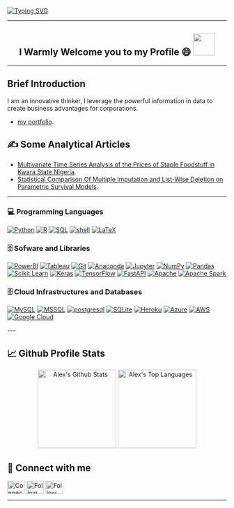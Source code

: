 <a href="https://git.io/typing-svg"><img src="https://readme-typing-svg.herokuapp.com?font=Fira+Code&weight=500&size=19&pause=1000&color=F71B2C&background=E9FFC600&random=false&width=435&lines=Hi+there%2C+I+am+Alex+Adenuga;A+Data+Scientist%2FAnalyst;A+Machine+Learning+Engineer;An+Artificial+Intelligence+Developer;A+Database%2FCRM+Administrator" alt="Typing SVG" /></a>

---

   <h2 align="center"> I Warmly Welcome you to my Profile 😄 <img src="😄:" width="50px"></img> </h2>
   
     
---
## Brief Introduction
I am an innovative thinker, I leverage the powerful information in data to create business advantages for corporations.
- [my portfolio](https://alexadenuga.github.io).




## :writing_hand: Some Analytical Articles
- [Multivariate Time Series Analysis of the Prices of Staple Foodstuff in Kwara State Nigeria](https://www.researchgate.net/publication/352465996_MULTIVARIATE_TIME_SERIES_ANALYSIS_ON_THE_PRICES_OF_STAPLE_FOODSTUFFS_IN_KWARA_STATE_NIGERIA).
- [Statistical Comparison Of Multiple Imputation and List-Wise Deletion on Parametric Survival Models](https://www.researchgate.net/publication/352441538_STATISTICAL_COMPARISON_OF_MULTIPLE_IMPUTATION_AND_LIST-WISE_DELETION_ON_PARAMETRIC_SURVIVAL_MODELS).

---
### :computer: Programming Languages

<p>   
  <a href="#"><img alt="Python" src="https://img.shields.io/badge/Python%20-3776AB.svg?logo=python&logoColor=white"></a>
  <a href="#"><img alt="R" src="https://img.shields.io/badge/R%20-276DC3.svg?logo=R&logoColor=white"></a>
  <a href="#"><img alt="SQL" src="https://img.shields.io/badge/SQL%20-4053D6.svg?logo=amazon-dynamodb&logoColor=white"></a>
   <a href="#"><img alt="shell" src="https://img.shields.io/badge/-PowerShell-5391FE.svg?logo=PowerShell&logoColor=white"></a>
   <a href="#"><img alt="LaTeX" src="https://img.shields.io/badge/-LaTeX-008080.svg?logo=LaTeX&logoColor=white"></a>
   
### 🗄️ Sofware and Libraries

<p>
   <a href="#"><img alt="PowerBI" src="https://img.shields.io/badge/Power_BI-F2C811?logo=Power%20BI&logoColor=white"></a>
  <a href="#"><img alt="Tableau" src="https://img.shields.io/badge/Tableau-FFFFFF?logo=Tableau&logoColor=#E97627"></a>
  <a href="#"><img alt="Git" src="https://img.shields.io/badge/Git%20-%23F05033.svg?logo=git&logoColor=white"></a>
  <a href="#"><img alt="Anaconda" src="https://img.shields.io/badge/Anaconda-342B029.svg?logo=anaconda&logoColor=white"></a>
  <a href="#"><img alt="Jupyter" src="https://img.shields.io/badge/Jupyter-F37626.svg?logo=Jupyter&logoColor=white"></a>
  <a href="#"><img alt="NumPy" src="https://img.shields.io/badge/NumPy%20-%23013243.svg?logo=numpy&logoColor=white"></a>
  <a href="#"><img alt="Pandas" src="https://img.shields.io/badge/Pandas%20-%23150458.svg?logo=pandas&logoColor=white"></a>
  <a href="#"><img alt="Scikit Learn" src="https://img.shields.io/badge/scikit_learn%20-F7931E.svg?logo=scikitlearn&logoColor=white"></a>
  <a href="#"><img alt="Keras" src="https://img.shields.io/badge/Keras%20-%23D00000.svg?logo=Keras&logoColor=white"></a>
  <a href="#"><img alt="TensorFlow" src="https://img.shields.io/badge/TensorFlow%20-%23FF6F00.svg?logo=TensorFlow&logoColor=white"></a>
   <a href="#"><img alt="FastAPI" src="https://img.shields.io/badge/fastapi-109989.svg?logo=FASTAPI&logoColor=white"></a>
  <a href="#"><img alt="Apache" src="https://img.shields.io/badge/Apache-D22128.svg?logo=Apache&logoColor=white"></a>
  <a href="#"><img alt="Apache Spark" src="https://img.shields.io/badge/Apache_Spark-FFFFFF.svg?logo=apachespark&logoColor=#E35A16"></a>
</p>

### 🗄️ Cloud Infrastructures and Databases

<p>
     <a href="#"><img alt="MySQL" src="https://img.shields.io/badge/MySQL-%2300f.svg?logo=mysql&logoColor=white"></a>
   <a href="#"><img alt="MSSQL" src="https://img.shields.io/badge/MSSQL-CC2927.svg?logo=microsoft-sql-server&logoColor=#CC2927"></a>
   <a href="#"><img alt="postgresql" src ="https://img.shields.io/badge/PostgreSQL-316192.svg?logo=postgresql&logoColor=white"></a>
   <a href="#"><img alt="SQLite" src ="https://img.shields.io/badge/SQLite-07405E.svg?logo=sqlite&logoColor=white"></a>
   <a href="#"><img alt="Heroku" src="https://img.shields.io/badge/Heroku%20-%23430098.svg?logo=heroku&logoColor=white"></a>
   <a href="#"><img alt="Azure" src ="https://img.shields.io/badge/microsoft%20azure-0089D6.svg?logo=microsoft-azure&logoColor=white"></a>
   <a href="#"><img alt="AWS" src ="https://img.shields.io/badge/Amazon_AWS-FF9900.svg?logo=amazonaws&logoColor=white"></a>
   <a href="#"><img alt="Google Cloud" src ="https://img.shields.io/badge/Google_Cloud-4285F4.svg?logo=google-cloud&logoColor=white"></a>
   </p>
---  

## :chart_with_upwards_trend: Github Profile Stats

<p align="center" >
  <a href="#"><img alt="Alex's Github Stats" src="https://github-readme-stats.vercel.app/api?username=Alexadenuga&show_icons=true&theme=radical" height="180px"/></a> <a href="#"><img alt="Alex's Top Languages" src="https://github-readme-stats.vercel.app/api/top-langs/?username=Alexadenuga&layout=compact&theme=radical" height="180px"/></a>
 
## :link: Connect with me

<a href="https://www.linkedin.com/in/alexadenuga/" target="blank"><img align="center" src="https://raw.githubusercontent.com/rahuldkjain/github-profile-readme-generator/master/src/images/icons/Social/linked-in-alt.svg" alt="Connect with me @alexadenuga" height="30" width="40" /></a>
<a href="https://twitter.com/alexadenuga" target="blank"><img align="center" src="https://raw.githubusercontent.com/rahuldkjain/github-profile-readme-generator/master/src/images/icons/Social/twitter.svg" alt="Follow me @alexadenuga" height="30" width="40" /></a>
<a href="https://instagram.com/alexadenuga" target="blank"><img align="center" src="https://raw.githubusercontent.com/rahuldkjain/github-profile-readme-generator/master/src/images/icons/Social/instagram.svg" alt="Follow me @alexadenuga" height="30" width="40" /></a>

---
